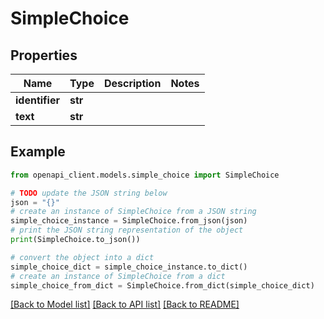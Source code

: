 # SimpleChoice


## Properties

Name | Type | Description | Notes
------------ | ------------- | ------------- | -------------
**identifier** | **str** |  | 
**text** | **str** |  | 

## Example

```python
from openapi_client.models.simple_choice import SimpleChoice

# TODO update the JSON string below
json = "{}"
# create an instance of SimpleChoice from a JSON string
simple_choice_instance = SimpleChoice.from_json(json)
# print the JSON string representation of the object
print(SimpleChoice.to_json())

# convert the object into a dict
simple_choice_dict = simple_choice_instance.to_dict()
# create an instance of SimpleChoice from a dict
simple_choice_from_dict = SimpleChoice.from_dict(simple_choice_dict)
```
[[Back to Model list]](../README.md#documentation-for-models) [[Back to API list]](../README.md#documentation-for-api-endpoints) [[Back to README]](../README.md)


